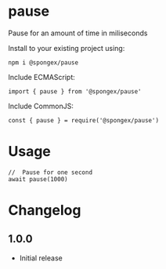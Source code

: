 #  pause

Pause for an amount of time in miliseconds

Install to your existing project using:
```
npm i @spongex/pause
```

Include ECMAScript:
```
import { pause } from '@spongex/pause'
```

Include CommonJS:
```
const { pause } = require('@spongex/pause')
```

# Usage

```
//  Pause for one second
await pause(1000)
```

# Changelog

## 1.0.0
- Initial release
